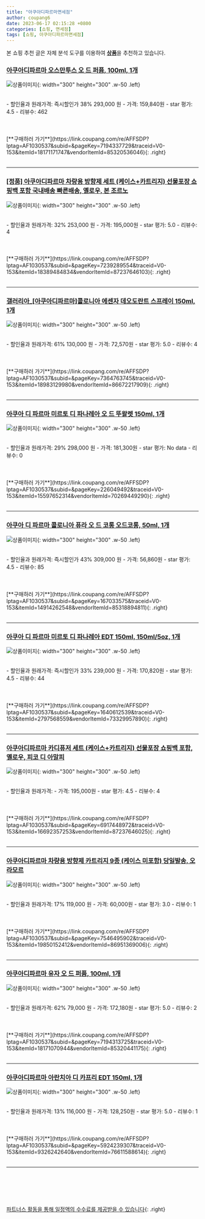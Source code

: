 ```yaml
---
title: "아쿠아디파르마면세점"
author: coupang6
date: 2023-06-17 02:15:28 +0800
categories: [쇼핑, 면세점]
tags: [쇼핑, 아쿠아디파르마면세점]
---
```


본 쇼핑 추천 글은 자체 분석 도구를 이용하여 [**상품**](https://link.coupang.com/a/bao1ui)을 추천하고 있습니다.

### [아쿠아디파르마 오스만투스 오 드 퍼퓸, 100ml, 1개](https://link.coupang.com/re/AFFSDP?lptag=AF1030537&subid=&pageKey=7194337729&traceid=V0-153&itemId=18171171747&vendorItemId=85320536046)

![상품이미지](https://thumbnail9.coupangcdn.com/thumbnails/remote/230x230ex/image/vendor_inventory/1245/d1175912e1283b8592ea2738c77a50f27469e748669ea10df154b76c4213.JPG){: width="300" height="300" .w-50 .left}


<br>
- 할인율과 원래가격: 즉시할인가 38%  293,000   원
- 가격: 159,840원
- star 평가: 4.5
- 리뷰수: 462
<br>
<br>
<br>
<br>
[**구매하러 가기**](https://link.coupang.com/re/AFFSDP?lptag=AF1030537&subid=&pageKey=7194337729&traceid=V0-153&itemId=18171171747&vendorItemId=85320536046){: .right}
<br>
<br>

---

### [[정품] 아쿠아디파르마 차량용 방향제 세트 (케이스+카트리지) 선물포장 쇼핑백 포함 국내배송 빠른배송, 옐로우, 본 조르노](https://link.coupang.com/re/AFFSDP?lptag=AF1030537&subid=&pageKey=7239289554&traceid=V0-153&itemId=18389484834&vendorItemId=87237646103)

![상품이미지](https://thumbnail7.coupangcdn.com/thumbnails/remote/230x230ex/image/vendor_inventory/d138/ac4a66f09f297827753f16764e3247a9f566e1bb3628cb9343354853e540.jpg){: width="300" height="300" .w-50 .left}


<br>
- 할인율과 원래가격: 32%  253,000   원
- 가격: 195,000원
- star 평가: 5.0
- 리뷰수: 4
<br>
<br>
<br>
<br>
[**구매하러 가기**](https://link.coupang.com/re/AFFSDP?lptag=AF1030537&subid=&pageKey=7239289554&traceid=V0-153&itemId=18389484834&vendorItemId=87237646103){: .right}
<br>
<br>

---

### [갤러리아_[아쿠아디파르마]콜로니아 에센자 데오도란트 스프레이 150ml, 1개](https://link.coupang.com/re/AFFSDP?lptag=AF1030537&subid=&pageKey=7364763745&traceid=V0-153&itemId=18983129980&vendorItemId=86672217909)

![상품이미지](https://thumbnail9.coupangcdn.com/thumbnails/remote/230x230ex/image/vendor_inventory/f22c/ed640410ad3aa63c8beb6326f86b650ec34aaee4ec2bdd54739e2cd3a519.png){: width="300" height="300" .w-50 .left}


<br>
- 할인율과 원래가격: 61%  130,000   원
- 가격: 72,570원
- star 평가: 5.0
- 리뷰수: 4
<br>
<br>
<br>
<br>
[**구매하러 가기**](https://link.coupang.com/re/AFFSDP?lptag=AF1030537&subid=&pageKey=7364763745&traceid=V0-153&itemId=18983129980&vendorItemId=86672217909){: .right}
<br>
<br>

---

### [아쿠아 디 파르마 미르토 디 파나레아 오 드 뚜왈렛 150ml, 1개](https://link.coupang.com/re/AFFSDP?lptag=AF1030537&subid=&pageKey=226049492&traceid=V0-153&itemId=15597652314&vendorItemId=70269449290)

![상품이미지](https://thumbnail9.coupangcdn.com/thumbnails/remote/230x230ex/image/vendor_inventory/369d/0207caf80705cea19e4ccd277f8c4d288ee5c55afa84e62d5381b312f021.jpg){: width="300" height="300" .w-50 .left}


<br>
- 할인율과 원래가격: 29%  298,000   원
- 가격: 181,300원
- star 평가: No data
- 리뷰수: 0
<br>
<br>
<br>
<br>
[**구매하러 가기**](https://link.coupang.com/re/AFFSDP?lptag=AF1030537&subid=&pageKey=226049492&traceid=V0-153&itemId=15597652314&vendorItemId=70269449290){: .right}
<br>
<br>

---

### [아쿠아 디 파르마 콜로니아 퓨라 오 드 코롱 오드코롱, 50ml, 1개](https://link.coupang.com/re/AFFSDP?lptag=AF1030537&subid=&pageKey=167033575&traceid=V0-153&itemId=14914262548&vendorItemId=85318894811)

![상품이미지](https://thumbnail8.coupangcdn.com/thumbnails/remote/230x230ex/image/vendor_inventory/aa81/df95e7b49c5d2eba8433d321deac4dc4781ee08b95cfefe67af1ad2ce345.JPG){: width="300" height="300" .w-50 .left}


<br>
- 할인율과 원래가격: 즉시할인가 43%  309,000   원
- 가격: 56,860원
- star 평가: 4.5
- 리뷰수: 85
<br>
<br>
<br>
<br>
[**구매하러 가기**](https://link.coupang.com/re/AFFSDP?lptag=AF1030537&subid=&pageKey=167033575&traceid=V0-153&itemId=14914262548&vendorItemId=85318894811){: .right}
<br>
<br>

---

### [아쿠아 디 파르마 미르토 디 파나레아 EDT 150ml, 150ml/5oz, 1개](https://link.coupang.com/re/AFFSDP?lptag=AF1030537&subid=&pageKey=1640612539&traceid=V0-153&itemId=2797568559&vendorItemId=73329957890)

![상품이미지](https://thumbnail6.coupangcdn.com/thumbnails/remote/230x230ex/image/vendor_inventory/b2a0/a122e18c1b6a160a3ef8e27df9c8513d1e51fbc0136d48ebdf421c264de0.jpg){: width="300" height="300" .w-50 .left}


<br>
- 할인율과 원래가격: 즉시할인가 33%  239,000   원
- 가격: 170,820원
- star 평가: 4.5
- 리뷰수: 44
<br>
<br>
<br>
<br>
[**구매하러 가기**](https://link.coupang.com/re/AFFSDP?lptag=AF1030537&subid=&pageKey=1640612539&traceid=V0-153&itemId=2797568559&vendorItemId=73329957890){: .right}
<br>
<br>

---

### [아쿠아디파르마 카디퓨저 세트 (케이스+카트리지) 선물포장 쇼핑백 포함, 옐로우, 피코 디 아말피](https://link.coupang.com/re/AFFSDP?lptag=AF1030537&subid=&pageKey=6917448972&traceid=V0-153&itemId=16692357253&vendorItemId=87237646025)

![상품이미지](https://thumbnail7.coupangcdn.com/thumbnails/remote/230x230ex/image/vendor_inventory/d138/ac4a66f09f297827753f16764e3247a9f566e1bb3628cb9343354853e540.jpg){: width="300" height="300" .w-50 .left}


<br>
- 할인율과 원래가격: 
- 가격: 195,000원
- star 평가: 4.5
- 리뷰수: 4
<br>
<br>
<br>
<br>
[**구매하러 가기**](https://link.coupang.com/re/AFFSDP?lptag=AF1030537&subid=&pageKey=6917448972&traceid=V0-153&itemId=16692357253&vendorItemId=87237646025){: .right}
<br>
<br>

---

### [아쿠아디파르마 차량용 방향제 카트리지 9종 (케이스 미포함) 당일발송, 오 라모르](https://link.coupang.com/re/AFFSDP?lptag=AF1030537&subid=&pageKey=7546495902&traceid=V0-153&itemId=19850152412&vendorItemId=86951369006)

![상품이미지](https://thumbnail10.coupangcdn.com/thumbnails/remote/230x230ex/image/vendor_inventory/c5a1/0168d9f4af920ce26364abe21aedc808267fe1bac82427a86b77a5f7c52f.jpg){: width="300" height="300" .w-50 .left}


<br>
- 할인율과 원래가격: 17%  119,000   원
- 가격: 60,000원
- star 평가: 3.0
- 리뷰수: 1
<br>
<br>
<br>
<br>
[**구매하러 가기**](https://link.coupang.com/re/AFFSDP?lptag=AF1030537&subid=&pageKey=7546495902&traceid=V0-153&itemId=19850152412&vendorItemId=86951369006){: .right}
<br>
<br>

---

### [아쿠아디파르마 유자 오 드 퍼퓸, 100ml, 1개](https://link.coupang.com/re/AFFSDP?lptag=AF1030537&subid=&pageKey=7194313725&traceid=V0-153&itemId=18171070944&vendorItemId=85320441175)

![상품이미지](https://thumbnail8.coupangcdn.com/thumbnails/remote/230x230ex/image/vendor_inventory/304b/b9510b707ce158ec3617cd539454610fb76fc9a8e91dd0cc392aa30d39a9.JPG){: width="300" height="300" .w-50 .left}


<br>
- 할인율과 원래가격: 62%  79,000   원
- 가격: 172,180원
- star 평가: 5.0
- 리뷰수: 2
<br>
<br>
<br>
<br>
[**구매하러 가기**](https://link.coupang.com/re/AFFSDP?lptag=AF1030537&subid=&pageKey=7194313725&traceid=V0-153&itemId=18171070944&vendorItemId=85320441175){: .right}
<br>
<br>

---

### [아쿠아디파르마 아란치아 디 카프리 EDT 150ml, 1개](https://link.coupang.com/re/AFFSDP?lptag=AF1030537&subid=&pageKey=5924239307&traceid=V0-153&itemId=9326242640&vendorItemId=76611588614)

![상품이미지](https://thumbnail7.coupangcdn.com/thumbnails/remote/230x230ex/image/vendor_inventory/bf10/59a2b23b39c240edcab0c5787993f07b712cfd42030464085f98bc8a9e79.jpg){: width="300" height="300" .w-50 .left}


<br>
- 할인율과 원래가격: 13%  116,000   원
- 가격: 128,250원
- star 평가: 5.0
- 리뷰수: 1
<br>
<br>
<br>
<br>
[**구매하러 가기**](https://link.coupang.com/re/AFFSDP?lptag=AF1030537&subid=&pageKey=5924239307&traceid=V0-153&itemId=9326242640&vendorItemId=76611588614){: .right}
<br>
<br>

---
<br><br><br><br><br> [파트너스 활동을 통해 일정액의 수수료를 제공받을 수 있습니다](https://link.coupang.com/a/bao1ui){: .right}